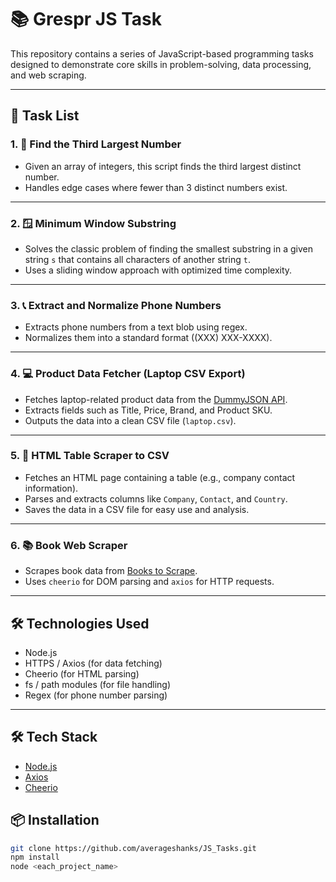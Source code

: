# 📚 Grespr JS Task

This repository contains a series of JavaScript-based programming tasks designed to demonstrate core skills in problem-solving, data processing, and web scraping.

---

## 🚀 Task List

### 1. 🔢 **Find the Third Largest Number**
- Given an array of integers, this script finds the third largest distinct number.
- Handles edge cases where fewer than 3 distinct numbers exist.

---

### 2. 🪟 **Minimum Window Substring**
- Solves the classic problem of finding the smallest substring in a given string `s` that contains all characters of another string `t`.
- Uses a sliding window approach with optimized time complexity.

---

### 3. 📞 **Extract and Normalize Phone Numbers**
- Extracts phone numbers from a text blob using regex.
- Normalizes them into a standard format ((XXX) XXX-XXXX).

---

### 4. 💻 **Product Data Fetcher (Laptop CSV Export)**
- Fetches laptop-related product data from the [DummyJSON API](https://dummyjson.com/products/search?q=Laptop).
- Extracts fields such as Title, Price, Brand, and Product SKU.
- Outputs the data into a clean CSV file (`laptop.csv`).

---

### 5. 🧾 **HTML Table Scraper to CSV**
- Fetches an HTML page containing a table (e.g., company contact information).
- Parses and extracts columns like `Company`, `Contact`, and `Country`.
- Saves the data in a CSV file for easy use and analysis.

---

### 6. 📚 **Book Web Scraper**
- Scrapes book data from [Books to Scrape](https://books.toscrape.com/).
- Uses `cheerio` for DOM parsing and `axios` for HTTP requests.

---

## 🛠️ Technologies Used

- Node.js
- HTTPS / Axios (for data fetching)
- Cheerio (for HTML parsing)
- fs / path modules (for file handling)
- Regex (for phone number parsing)

---


## 🛠️ Tech Stack

- [Node.js](https://nodejs.org/)
- [Axios](https://www.npmjs.com/package/axios)
- [Cheerio](https://www.npmjs.com/package/cheerio)

## 📦 Installation

```bash
git clone https://github.com/averageshanks/JS_Tasks.git
npm install
node <each_project_name>
